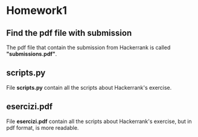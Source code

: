 # Homework1

## Find the pdf file with submission
The pdf file that contain the submission from Hackerrank is called **"submissions.pdf"**.  

## scripts.py
File **scripts.py** contain all the scripts about Hackerrank's exercise.

## esercizi.pdf
File **esercizi.pdf** contain all the scripts about Hackerrank's exercise, but in pdf format, is more readable.


